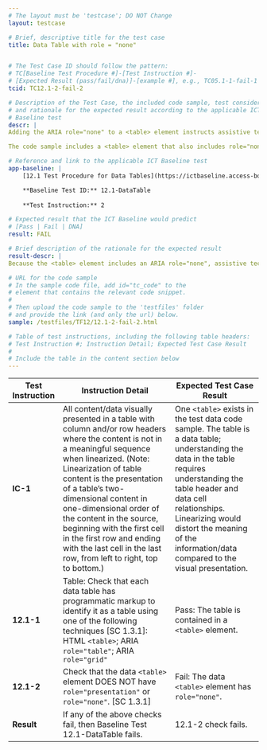 ```yaml
---
# The layout must be 'testcase'; DO NOT Change
layout: testcase

# Brief, descriptive title for the test case
title: Data Table with role = "none"


# The Test Case ID should follow the pattern: 
# TC[Baseline Test Procedure #]-[Test Instruction #]-
# [Expected Result (pass/fail/dna)]-[example #], e.g., TC05.1-1-fail-1
tcid: TC12.1-2-fail-2

# Description of the Test Case, the included code sample, test considerations,
# and rationale for the expected result according to the applicable ICT
# Baseline test
descr: | 
Adding the ARIA role="none" to a <table> element instructs assistive technologies to ignore the table’s structural semantics (i.e., the table’s header and data cell relationships). Data tables require the programmatic, table structure semantics to properly understand the relationships between table headers and data cells. Therefore, if a <table> element also includes role="presentation" then it fails to provide sufficient programmatic information to assistive technology users to properly navigate and fully understand the data.

The code sample includes a <table> element that also includes role="none". A successful test should identify a FAIL against Baseline 12.1 because the table DOES NOT provide sufficient programmatic information about the table header and data cell relationships.

# Reference and link to the applicable ICT Baseline test
app-baseline: | 
    [12.1 Test Procedure for Data Tables](https://ictbaseline.access-board.gov/12DataTables/#12-tables)

    **Baseline Test ID:** 12.1-DataTable
    
    **Test Instruction:** 2

# Expected result that the ICT Baseline would predict
# [Pass | Fail | DNA]
result: FAIL

# Brief description of the rationale for the expected result
result-descr: | 
Because the <table> element includes an ARIA role="none", assistive technologies do not have access to the table header header and data cell relationships necessary for understanding the data in the table. The table fails Baseline test 12.1 because of inadequately defined programmatic relationships in the table.

# URL for the code sample
# In the sample code file, add id="tc_code" to the 
# element that contains the relevant code snippet.
#
# Then upload the code sample to the 'testfiles' folder 
# and provide the link (and only the url) below.
sample: /testfiles/TF12/12.1-2-fail-2.html

# Table of test instructions, including the following table headers: 
# Test Instruction #; Instruction Detail; Expected Test Case Result
#
# Include the table in the content section below
---
```

| Test Instruction | Instruction Detail | Expected Test Case Result |
|------------------|--------------------|---------------------------|
| **IC-1** | All content/data visually presented in a table with column and/or row headers where the content is not in a meaningful sequence when linearized. (Note: Linearization of table content is the presentation of a table’s two-dimensional content in one-dimensional order of the content in the source, beginning with the first cell in the first row and ending with the last cell in the last row, from left to right, top to bottom.) | One `<table>` exists in the test data code sample. The table is a data table; understanding the data in the table requires understanding the table header and data cell relationships. Linearizing would distort the meaning of the information/data compared to the visual presentation.|
| **12.1-1** | Table: Check that each data table has programmatic markup to identify it as a table using one of the following techniques [SC 1.3.1]: HTML `<table>`; ARIA `role="table"`; ARIA `role="grid"` | Pass: The table is contained in a `<table>` element. | 
| **12.1-2** | Check that the data `<table>` element DOES NOT have `role="presentation"` or `role="none"`. [SC 1.3.1] | Fail: The data `<table>` element has `role="none"`. |
| **Result** | If any of the above checks fail, then Baseline Test 12.1-DataTable fails. | 12.1-2 check fails. |